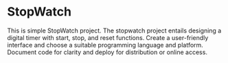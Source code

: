 # StopWatch
This is simple StopWatch project. The stopwatch project entails designing a digital timer with start, stop, and reset functions. Create a user-friendly interface and choose a suitable programming language and platform. Document code for clarity and deploy for distribution or online access.
